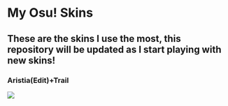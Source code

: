 # My Osu! Skins
## These are the skins I use the most, this repository will be updated as I start playing with new skins!

### Aristia(Edit)+Trail
<img src="https://i.imgur.com/5zaagBg.jpg">
